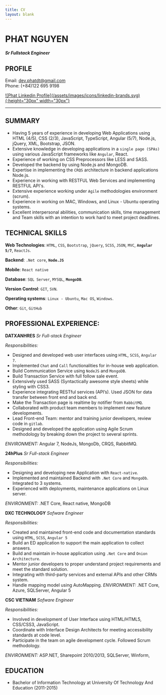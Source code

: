```yaml
---
title: CV
layout: blank
---
```

# PHAT NGUYEN
#### *Sr Fullstack Engineer*
## PROFILE
Email: <dev.phatdt@gmail.com>  
Phone: (+84)122 695 9198

<a href="https://www.linkedin.com/in/phat-nguyen-0125b015b/" target="_blank">
    ![Phat Linkedin Profile](/assets/images/icons/linkedin-brands.svg){:height="30px" width="30px"}
</a>

-------

## SUMMARY
- Having 5 years of experience in developing Web Applications using HTML (4/5), CSS (2/3), JavaScript, TypeScript, Angular (5/7), Node.js, jQuery, XML, Bootstrap, JSON.
- Extensive knowledge in developing applications in a `single page (SPAs)` using various JavaScript frameworks like `Angular`, React.
- Experience of working on CSS Preprocessors like LESS and SASS.
- Developed the backend by using Node.js and MongoDB.
- Expertise in implementing the `CRQS` architecture in backend applications Node.js.
- Experience in working with RESTFUL Web Services and implementing RESTFUL API's.
- Extensive experience working under `Agile` methodologies environment (scrum).
- Experience in working on MAC, Windows, and Linux - Ubuntu operating systems.
- Excellent interpersonal abilities, communication skills, time management and Team skills with an intention to work hard to meet project deadlines.


## TECHNICAL SKILLS

**Web Technologies**: `HTML`, `CSS`, `Bootstrap`, `jQuery`, `SCSS`, `JSON`, `MVC`, **`Angular 5/7`**, `ReactJs`.

**Backend**: `.Net core`, **`Node.JS`**

**Mobile**: `React native`

**Database**: `SQL Server`, `MYSQL`, **`MongoDB`**.

**Version Control**: `GIT`, `SVN`.

**Operating systems**: `Linux - Ubuntu`, `Mac OS`, `Windows`.

**Other**: `Git`, `GitHub`

## PROFESSIONAL EXPERIENCE:

**DATXANHRES**
*Sr Full-stack Engineer*

*Responsibilities:*
- Designed and developed web user interfaces using `HTML`, `SCSS`, `Angular 7`.
- Implemented `Chat` and `Call` functionalities for in-house web application.
- Build Communication Service using `NodeJS` and `MongoDB`.
- Build Transaction Service with full follow sale event.
- Extensively used SASS (Syntactically awesome style sheets) while styling with CSS3.
- Experience integrating RESTful services (API’s). Used JSON for data transfer between front end and back end.
- Make the Transaction page is realtime by notifier from `RabbitMQ`.
- Collaborated with product team members to implement new feature developments.
- Lead Front-end Team: mentor and training junior developers, review code in `gitlab`.
- Designed and developed the application using Agile Scrum methodology by breaking down the project to several sprints.

*ENVIRONMENT:* Angular 7, NodeJs, MongoDb, CRQS, RabbitMQ.


**24hPlus**
*Sr Full-stack Engineer*

*Responsibilities:*
- Designing and developing new Application with `React-native`.
- Implemented and maintained Backend with `.Net Core` and `MongoDb`. Integrated to 3 systems.
- Experienced with deployments, maintenance applications on Linux server.

*ENVIRONMENT:* .NET Core, React native, MongoDB


**DXC TECHNOLOGY**
*Sofware Engineer*

*Responsibilities:*
- Created and maintained front-end code and documentation standards using `HTML`, `SCSS`, `Angular 5`
- Build an ED application to support the main application to collect answers.
- Build and maintain in-house application using `.Net Core` and `Onion Architecture`.
- Mentor junior developers to proper understand project requirements and meet the standard solution.
- Integrating with third-party services and external APIs  and other CRMs system.
- Handle mapping model using AutoMapping.
*ENVIRONMENT:* .NET Core, Azure, SQLServer, Angular 5 


**CSC VIETNAM**
*Sofware Engineer*

*Responsibilities:*
- Involved in development of User Interface using HTML/HTML5, CSS/CSS3, JavaScript.
- Coordinate with Interface Design Architects for meeting accessibility standards at code level.
- Participate in the team on agile development cycle. Followed Scrum methodology.

*ENVIRONMENT:* ASP.NET, Sharepoint 2010/2013, SQLServer, Winform, 

## EDUCATION
- Bachelor of Information Technology at University Of Technology And Education (2011-2015)

